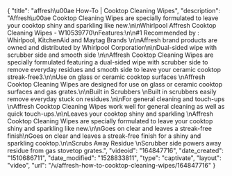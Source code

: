{
    "title": "affresh\u00ae How-To | Cooktop Cleaning Wipes",
    "description": "Affresh\u00ae Cooktop Cleaning Wipes are specially formulated to leave your cooktop shiny and sparkling like new.\n\nWhirlpool Affresh Cooktop Cleaning Wipes - W10539770\nFeatures:\n\n#1 Recommended by : Whirlpool, KitchenAid and Maytag Brands \n\nAffresh brand products are owned and distributed by Whirlpool Corporation\n\nDual-sided wipe with scrubber side and smooth side \n\nAffresh Cooktop Cleaning Wipes are specially formulated featuring a dual-sided wipe with scrubber side to remove everyday residues and smooth side to leave your ceramic cooktop streak-free3.\n\nUse on glass or ceramic cooktop surfaces \nAffresh Cooktop Cleaning Wipes are designed for use on glass or ceramic cooktop surfaces and gas grates.\n\nBuilt in Scrubbers \nBuilt in scrubbers easily remove everyday stuck on residues.\n\nFor general cleaning and touch-ups \nAffresh Cooktop Cleaning Wipes work well for general cleaning as well as quick touch-ups.\n\nLeaves your cooktop shiny and sparkling \nAffresh Cooktop Cleaning Wipes are specially formulated to leave your cooktop shiny and sparkling like new.\n\nGoes on clear and leaves a streak-free finish\nGoes on clear and leaves a streak-free finish for a shiny and sparkling cooktop.\n\nScrubs Away Residue \nScrubber side powers away residue from gas stovetop grates.",
    "videoid": "164847716",
    "date_created": "1510686711",
    "date_modified": "1528833811",
    "type": "captivate",
    "layout": "video",
    "url": "\/v\/affresh-how-to-cooktop-cleaning-wipes\/164847716"
}